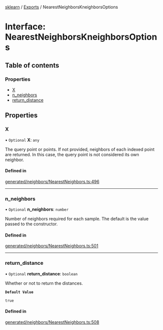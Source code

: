 [sklearn](../readme.md) / [Exports](../modules.md) / NearestNeighborsKneighborsOptions

# Interface: NearestNeighborsKneighborsOptions

## Table of contents

### Properties

- [X](NearestNeighborsKneighborsOptions.md#x)
- [n\_neighbors](NearestNeighborsKneighborsOptions.md#n_neighbors)
- [return\_distance](NearestNeighborsKneighborsOptions.md#return_distance)

## Properties

### X

• `Optional` **X**: `any`

The query point or points. If not provided, neighbors of each indexed point are returned. In this case, the query point is not considered its own neighbor.

#### Defined in

[generated/neighbors/NearestNeighbors.ts:496](https://github.com/transitive-bullshit/scikit-learn-ts/blob/367336a/packages/sklearn/src/generated/neighbors/NearestNeighbors.ts#L496)

___

### n\_neighbors

• `Optional` **n\_neighbors**: `number`

Number of neighbors required for each sample. The default is the value passed to the constructor.

#### Defined in

[generated/neighbors/NearestNeighbors.ts:501](https://github.com/transitive-bullshit/scikit-learn-ts/blob/367336a/packages/sklearn/src/generated/neighbors/NearestNeighbors.ts#L501)

___

### return\_distance

• `Optional` **return\_distance**: `boolean`

Whether or not to return the distances.

**`Default Value`**

`true`

#### Defined in

[generated/neighbors/NearestNeighbors.ts:508](https://github.com/transitive-bullshit/scikit-learn-ts/blob/367336a/packages/sklearn/src/generated/neighbors/NearestNeighbors.ts#L508)

